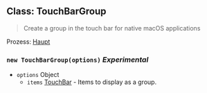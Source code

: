 ## Class: TouchBarGroup

> Create a group in the touch bar for native macOS applications

Prozess: [Haupt](../tutorial/application-architecture.md#main-and-renderer-processes)

### `new TouchBarGroup(options)` _Experimental_

* `options` Object
  * `items` [TouchBar](touch-bar.md) - Items to display as a group.

